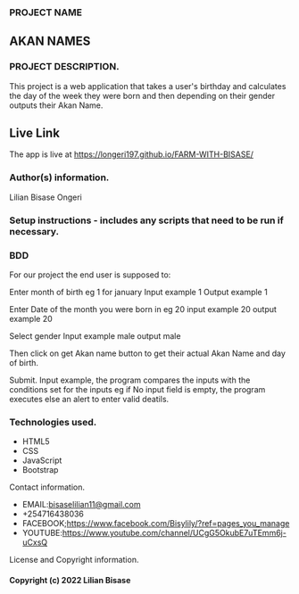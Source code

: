### PROJECT NAME
## AKAN NAMES

### PROJECT DESCRIPTION.
This project is a web application that takes a user's birthday and calculates the day of the week they were born and then depending on their gender outputs their Akan Name.
## Live Link

The app is live at  https://longeri197.github.io/FARM-WITH-BISASE/

### Author(s) information.
Lilian Bisase Ongeri

### Setup instructions - includes any scripts that need to be run if necessary.

### BDD
 For our project the end user is supposed to:

Enter month of birth eg 1 for january Input example 1 Output example 1

Enter Date of the month you were born in eg 20 input example 20 output example 20

Select gender Input example male output male

Then click on get Akan name button to get their actual Akan Name and day of birth.

Submit. Input example, the program compares the inputs with the conditions set for the inputs eg if No input field is empty, the program executes else an alert to enter valid deatils.

### Technologies used.
* HTML5
* CSS
* JavaScript
* Bootstrap

Contact information.

* EMAIL:bisaselilian11@gmail.com
* +254716438036
* FACEBOOK;https://www.facebook.com/Bisylily/?ref=pages_you_manage
* YOUTUBE:https://www.youtube.com/channel/UCgG5OkubE7uTEmm6j-uCxsQ

License and Copyright information.
#### Copyright (c) 2022 Lilian Bisase
